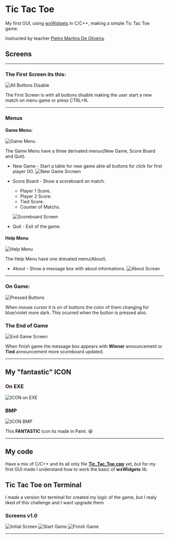 # Tic Tac Toe

My first GUI, using [wxWidgets](https://www.wxwidgets.org) in C/C++, making a simple Tic Tac Toe game. 

Instructed by teacher [Pietro Martins De Oliveira](https://www.youtube.com/channel/UCSiPG8JbqfRgetCpmMBIWAw).

## Screens
***
### The First Screen its this:

![All Buttons Disable](https://github.com/ISS2718/Tic_Tac_Toe/blob/master/Imagens/DisableButtons.PNG)

The First Screen is with all buttons disable making the user start a new match on menu game or press CTRL+N.
***
### Menus
#### Game Menu:

![Game Menu](https://github.com/ISS2718/Tic_Tac_Toe/blob/master/Imagens/Game_Menu.png)

The Game Menu have a three derivated menus(New Game, Score Board and Quit).

* New Game - Start a table for new game able all buttons for click for first player (X).
  ![New Game Srcreen](https://github.com/ISS2718/Tic_Tac_Toe/blob/master/Imagens/EnableButtons.PNG)
* Score Board - Show a scoreboard on match.
  * Player 1 Score.
  * Player 2 Score.
  * Tied Score.
  * Counter of Matchs.
  
  ![Scoreboard Screen](https://github.com/ISS2718/Tic_Tac_Toe/blob/master/Imagens/Socore_Screen.PNG)
  
* Quit - Exit of the game.

#### Help Menu 

 ![Help Menu](https://github.com/ISS2718/Tic_Tac_Toe/blob/master/Imagens/Help_Menu.png)
 
The Help Menu have one drevated menu(About).

* About - Show a message box with about informations.
  ![About Screan](https://github.com/ISS2718/Tic_Tac_Toe/blob/master/Imagens/About_Message.PNG)
***
### On Game:
![Pressed Buttons](https://github.com/ISS2718/Tic_Tac_Toe/blob/master/Imagens/Presseds_Buttons.PNG)

When mouse cursor it is on of buttons the color of them changing for blue/violet more dark. This ocurred when the button is pressed also.

### The End of Game
![End Game Screen](https://github.com/ISS2718/Tic_Tac_Toe/blob/master/Imagens/End_Game_Screen.PNG)

When finish game the message box appears with **Winner** announcement or **Tied** announcement more scoreboard updated.
***
## My "fantastic" ICON

### On EXE
![ICON on EXE](https://github.com/ISS2718/Tic_Tac_Toe/blob/master/Imagens/Icon_On_EXE.PNG)

### BMP
![ICON BMP](https://github.com/ISS2718/Tic_Tac_Toe/blob/master/Tic_Tac_Toe/TicTacToe.bmp)

This **FANTASTIC** icon its made in Paint. :laughing:
***
## My code 

Have a mix of C/C++ and its all only file [**Tic_Tac_Toe.cpp**](https://github.com/ISS2718/Tic_Tac_Toe/blob/master/Tic_Tac_Toe/Tic_Tac_Toe.cpp) yet, but for my first GUI made I understand how to work the basic of **wxWidgets** lib.

## Tic Tac Toe on Terminal

I made a version for terminal for created my logic of the game, but I realy liked of this challenge and I want upgrade them

### Screens v1.0
![Initial Screen](https://github.com/ISS2718/Tic_Tac_Toe/blob/master/Tic_Tac_Toe_onTerminal/Images/Initialize_Screen_v1.0.PNG)
![Start Game](https://github.com/ISS2718/Tic_Tac_Toe/blob/master/Tic_Tac_Toe_onTerminal/Images/Game_Start_v1.0.PNG)
![Finish Game](https://github.com/ISS2718/Tic_Tac_Toe/blob/master/Tic_Tac_Toe_onTerminal/Images/Finish_Game_v1.0.PNG)
***
